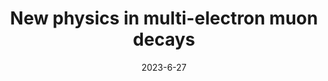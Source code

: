 ---
title: 'New physics in multi-electron muon decays'
pub_number: 1
authors: Matheus Hostert, Tony Menzo, Maxim Pospelov, Jure Zupan
collection: publication
permalink: /publication/2023-6-27-Newphysicsinmulti-electronmuondecays
date: 2023-6-27
venue:  
paperurl: 'https://arxiv.org/abs/2306.15631'
citation_notitle: 'Matheus Hostert, Tony Menzo, Maxim Pospelov, Jure Zupan, preprint, 2023'
citation: 'New physics in multi-electron muon decays, Matheus Hostert, Tony Menzo, Maxim Pospelov, Jure Zupan, preprint, 2023'
eprint: '2306.15631'
---